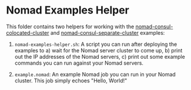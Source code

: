 # Nomad Examples Helper

This folder contains two helpers for working with the 
[nomad-consul-colocated-cluster](/examples/nomad-consul-colocated-cluster) and
[nomad-consul-separate-cluster](/examples/nomad-consul-separate-cluster) examples:

1. `nomad-examples-helper.sh`: A script you can run after deploying the examples to a) wait for the Nomad server 
   cluster to come up, b) print out the IP addresses of the Nomad servers, c) print out some example commands you can 
   run against your Nomad servers.

1. `example.nomad`: An example Nomad job you can run in your Nomad cluster. This job simply echoes "Hello, World!"

